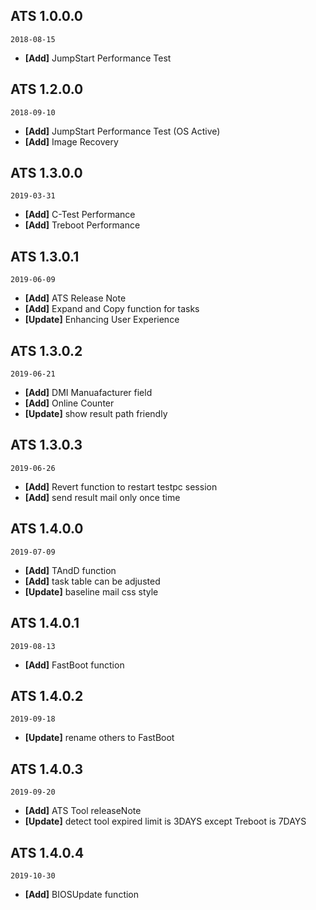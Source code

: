 ## ATS 1.0.0.0
`2018-08-15`
+ **[Add]** JumpStart Performance Test

## ATS 1.2.0.0
`2018-09-10`
+ **[Add]** JumpStart Performance Test (OS Active)
+ **[Add]** Image Recovery

## ATS 1.3.0.0
`2019-03-31`
+ **[Add]** C-Test Performance
+ **[Add]** Treboot Performance

## ATS 1.3.0.1
`2019-06-09`
+ **[Add]** ATS Release Note 
+ **[Add]** Expand and Copy function for tasks
+ **[Update]** Enhancing User Experience 

## ATS 1.3.0.2
`2019-06-21`
+ **[Add]** DMI Manuafacturer field
+ **[Add]** Online Counter
+ **[Update]** show result path friendly

## ATS 1.3.0.3
`2019-06-26`
+ **[Add]** Revert function to restart testpc session
+ **[Add]** send result mail only once time

## ATS 1.4.0.0
`2019-07-09`
+ **[Add]** TAndD function
+ **[Add]** task table can be adjusted
+ **[Update]** baseline mail css style

## ATS 1.4.0.1
`2019-08-13`
+ **[Add]** FastBoot function

## ATS 1.4.0.2
`2019-09-18`
+ **[Update]** rename others to FastBoot

## ATS 1.4.0.3
`2019-09-20`
+ **[Add]** ATS Tool releaseNote
+ **[Update]** detect tool expired limit is 3DAYS except Treboot is 7DAYS

## ATS 1.4.0.4
`2019-10-30`
+ **[Add]** BIOSUpdate function